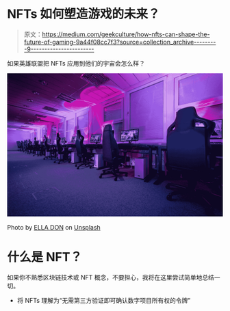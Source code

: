 # NFTs 如何塑造游戏的未来？

> 原文：<https://medium.com/geekculture/how-nfts-can-shape-the-future-of-gaming-9a44f08cc7f3?source=collection_archive---------9----------------------->

如果英雄联盟把 NFTs 应用到他们的宇宙会怎么样？

![](img/a39168ae8f8eefdc104a7b04b016ac8d.png)

Photo by [ELLA DON](https://unsplash.com/@elladon?utm_source=medium&utm_medium=referral) on [Unsplash](https://unsplash.com?utm_source=medium&utm_medium=referral)

# 什么是 NFT？

如果你不熟悉区块链技术或 NFT 概念，不要担心，我将在这里尝试简单地总结一切。

*   将 NFTs 理解为“无需第三方验证即可确认数字项目所有权的令牌”